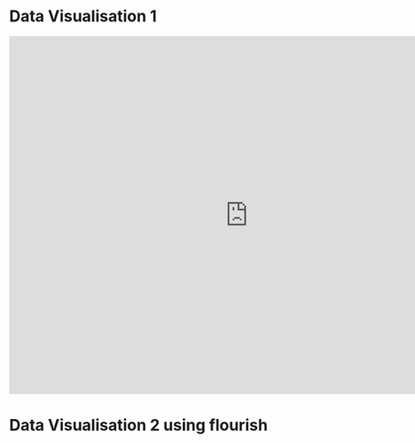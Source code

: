 # Data Visualisation 1 

<iframe src="https://data.oecd.org/chart/6Sm1" width="860" height="645" style="border: 0" mozallowfullscreen="true" webkitallowfullscreen="true" allowfullscreen="true"><a href="https://data.oecd.org/chart/6Sm1" target="_blank">OECD Chart: General government debt, Total, % of GDP, Annual, 2021</a></iframe>

# Data Visualisation 2 using flourish

<div class="flourish-embed flourish-chart" data-src="visualisation/11735451"><script src="https://public.flourish.studio/resources/embed.js"></script></div>
